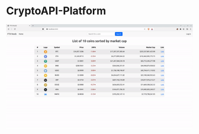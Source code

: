 # CryptoAPI-Platform
![](https://github.com/guztus/CryptoAPI-Platform/blob/master/CryptoPortfolio.gif)
